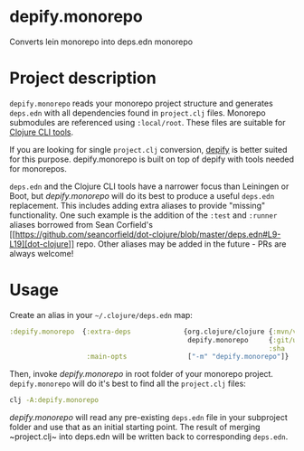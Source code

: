 # depify.monorepo
Converts lein monorepo into deps.edn monorepo


# Project description

`depify.monorepo` reads your monorepo project structure and generates `deps.edn` with all 
dependencies found in `project.clj` files. Monorepo submodules are referenced using `:local/root`.
These files are suitable for [Clojure CLI tools](https://clojure.org/guides/deps_and_cli]).

If you are looking for single `project.clj` conversion, [depify](https://github.com/hagmonk/depify) 
is better suited for this purpose. depify.monorepo is built on top of depify with 
tools needed for monorepos.

`deps.edn` and the Clojure CLI tools have a narrower focus than Leiningen or
Boot, but *depify.monorepo* will do its best to produce a useful `deps.edn` replacement.
This includes adding extra aliases to provide "missing" functionality. One such
example is the addition of the `:test` and `:runner` aliases borrowed from Sean
Corfield's [[https://github.com/seancorfield/dot-clojure/blob/master/deps.edn#L9-L19][dot-clojure]] repo. Other aliases may be added in the future - PRs are
always welcome!

# Usage

Create an alias in your `~/.clojure/deps.edn` map:

```clojure
:depify.monorepo  {:extra-deps             {org.clojure/clojure {:mvn/version "1.9.0"}
                                            depify.monorepo     {:git/url "https://github.com/tomasd/depify-monorepo"
                                                                :sha     "320594a57330f33c6d164c0f0472deade7df8689"}}
                   :main-opts               ["-m" "depify.monorepo"]}
```

Then, invoke *depify.monorepo* in root folder of your monorepo project. `depify.monorepo` will do it's 
best to find all the `project.clj` files:

```bash
clj -A:depify.monorepo
```

*depify.monorepo* will read any pre-existing `deps.edn` file in your subproject folder and use
that as an initial starting point. The result of merging ~project.clj~ into
deps.edn will be written back to corresponding `deps.edn`.
